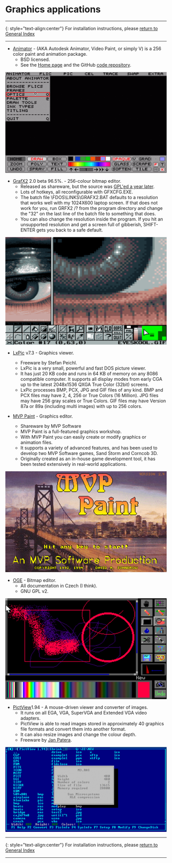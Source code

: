 # Graphics applications

-----

{: style="text-align:center"}
For installation instructions, please [return to General Index](README.md)

-----

+ [Animator](./zip/animator.zip) - (AKA Autodesk Animator, Video Paint, or simply V) is a 256 color paint and animation package.
    + BSD licensed.
    + See the [Home page](http://animatorpro.org) and the GitHub [code repository](https://github.com/AnimatorPro/Animator-Pro). 

![Animator](./imgs/animator.png)

+ [GrafX2](./zip/grafx2.zip) 2.0 beta 96.5%. - 256-colour bitmap editor.
    + Released as shareware, but the source was [GPL'ed a year later](https://web.archive.org/web/20071213221524/http://code.google.com/p/grafx2/wiki/FreeSoftwareRelease).
    + Lots of hotkeys, all reconfigurable with GFXCFG.EXE.
    + The batch file \FDOS\LINKS\GRAFX2.BAT defaults to a resolution that works well with my 1024X600 laptop screen. If that does not work for you, run GRFX2 /? from the program directory and change the "32" on the last line of the batch file to something that does.
    + You can also change the resolution inside the program. If you hit an unsupported resolution and get a screen full of gibberish, SHIFT-ENTER gets you back to a safe default.

![grafx2](./imgs/grafx2.png)

+ [LxPic](./zip/lxpic.zip) v7.3 - Graphics viewer.
    + Freeware by Stefan Peichl.
    + LxPic is a very small, powerful and fast DOS picture viewer.
    + It has just 20 KB code and runs in 64 KB of memory on any 8086 compatible computer. It supports all display modes from early CGA up to the latest 2048x1536 QXGA True Color (32bit) screens.
    + LxPic processes BMP, PCX, JPG and GIF files of any kind. BMP and PCX files may have 2, 4, 256 or True Colors (16 Million). JPG files may have 256 gray scales or True Colors. GIF files may have Version 87a or 89a (including multi images) with up to 256 colors.

+ [MVP Paint](./zip/mvppaint.zip) - Graphics editor.
    + Shareware by MVP Software
    + MVP Paint is a full-featured graphics workshop.
    + With MVP Paint you can easily create or modify graphics or animation files. 
    + It supports a variety of advanced features, and has been used to develop two MVP Software games, Sand Storm and Corncob 3D.
    + Originally created as an in-house game development tool, it has been tested extensively in real-world applications.

![Mvppaint](./imgs/mvppaint.gif)

+ [OGE](./zip/oge.zip) - Bitmap editor.
    + All documentation in Czech (I think).
    + GNU GPL v2.

![OGE](./imgs/oge.png)

+ [PictView](./zip/pictview.zip)1.94 - A mouse-driven viewer and converter of images.
    + It runs on all EGA, VGA,  SuperVGA and  Extended VGA  video  adapters.
    + PictView is able to read images  stored in approximately  40 graphics file formats and convert them into  another format.
    + It can also resize images and change the colour depth.
    + Freeware by [Jan Patera](http://www.pictview.com).

![PictView](./imgs/pictview.gif)

-----

{: style="text-align:center"}
For installation instructions, please [return to General Index](README.md)

-----
